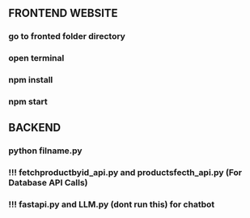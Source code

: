 ## FRONTEND WEBSITE 

### go to fronted folder directory
### open terminal 
### npm install
### npm start


## BACKEND


### python filname.py
### !!! fetchproductbyid_api.py and productsfecth_api.py (For Database API Calls)
### !!! fastapi.py and LLM.py (dont run this) for chatbot


